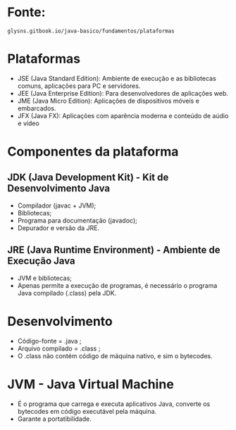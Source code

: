 # Fonte:
`glysns.gitbook.io/java-basico/fundamentos/plataformas`

# Plataformas
- JSE (Java Standard Edition): Ambiente de execução e as bibliotecas comuns, aplicações para PC e servidores.
- JEE (Java Enterprise Edition): Para desenvolvedores de aplicações web.
- JME (Java Micro Edition): Aplicações de dispositivos móveis e embarcados.
- JFX (Java FX): Aplicações com aparência moderna e conteúdo de aúdio e vídeo

# Componentes da plataforma
## JDK (Java Development Kit) - Kit de Desenvolvimento Java
- Compilador (javac + JVM);
- Bibliotecas;
- Programa para documentação (javadoc);
- Depurador e versão da JRE.

## JRE (Java Runtime Environment) - Ambiente de Execução Java
- JVM e bibliotecas;
- Apenas permite a execução de programas, é necessário o programa Java compilado (.class) pela JDK.

# Desenvolvimento
- Código-fonte = .java ;
- Arquivo compilado = .class ;
- O .class não contém código de máquina nativo, e sim o bytecodes.


# JVM - Java Virtual Machine
- É o programa que carrega e executa aplicativos Java, converte os bytecodes em código executável pela máquina.
- Garante a portatibilidade.